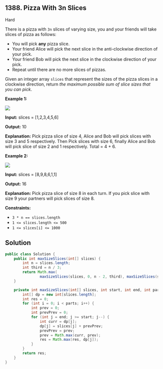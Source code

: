 ## 1388\. Pizza With 3n Slices

Hard

There is a pizza with `3n` slices of varying size, you and your friends will take slices of pizza as follows:

*   You will pick **any** pizza slice.
*   Your friend Alice will pick the next slice in the anti-clockwise direction of your pick.
*   Your friend Bob will pick the next slice in the clockwise direction of your pick.
*   Repeat until there are no more slices of pizzas.

Given an integer array `slices` that represent the sizes of the pizza slices in a clockwise direction, return _the maximum possible sum of slice sizes that you can pick_.

**Example 1:**

![](https://assets.leetcode.com/uploads/2020/02/18/sample_3_1723.png)

**Input:** slices = [1,2,3,4,5,6]

**Output:** 10

**Explanation:** Pick pizza slice of size 4, Alice and Bob will pick slices with size 3 and 5 respectively. Then Pick slices with size 6, finally Alice and Bob will pick slice of size 2 and 1 respectively. Total = 4 + 6.

**Example 2:**

![](https://assets.leetcode.com/uploads/2020/02/18/sample_4_1723.png)

**Input:** slices = [8,9,8,6,1,1]

**Output:** 16

**Explanation:** Pick pizza slice of size 8 in each turn. If you pick slice with size 9 your partners will pick slices of size 8.

**Constraints:**

*   `3 * n == slices.length`
*   `1 <= slices.length <= 500`
*   `1 <= slices[i] <= 1000`

## Solution

```java
public class Solution {
    public int maxSizeSlices(int[] slices) {
        int n = slices.length;
        int third = n / 3;
        return Math.max(
                maxSizeSlices(slices, 0, n - 2, third), maxSizeSlices(slices, 1, n - 1, third));
    }

    private int maxSizeSlices(int[] slices, int start, int end, int parts) {
        int[] dp = new int[slices.length];
        int res = 0;
        for (int i = 0; i < parts; i++) {
            int prev = 0;
            int prevPrev = 0;
            for (int j = end; j >= start; j--) {
                int curr = dp[j];
                dp[j] = slices[j] + prevPrev;
                prevPrev = prev;
                prev = Math.max(curr, prev);
                res = Math.max(res, dp[j]);
            }
        }
        return res;
    }
}
```